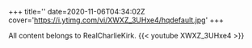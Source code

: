 +++
title=''
date=2020-11-06T04:34:02Z
cover='https://i.ytimg.com/vi/XWXZ_3UHxe4/hqdefault.jpg'
+++

All content belongs to RealCharlieKirk.
{{< youtube XWXZ_3UHxe4 >}}

